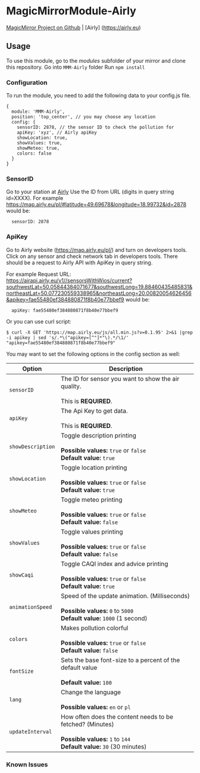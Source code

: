 # MagicMirrorModule-Airly

[MagicMirror Project on Github](https://github.com/MichMich/MagicMirror) | [Airly] (https://airly.eu)

## Usage 

To use this module, go to the *modules* subfolder of your mirror and clone this repository.
Go into `MMM-Airly` folder
Run `npm install`

### Configuration

To run the module, you need to add the following data to your config.js file.

```
{
  module: 'MMM-Airly',
  position: 'top_center', // you may choose any location
  config: {
    sensorID: 2878, // the sensor ID to check the pollution for
    apiKey: 'xyz', // Airly apiKey
    showLocation: true,
    showValues: true,
    showMeteo: true,
    colors: false
  }
}
```
### SensorID
Go to your station at [Airly](https://map.airly.eu/pl/)
Use the ID from URL (digits in query string id=XXXX).
For example https://map.airly.eu/pl/#latitude=49.69678&longitude=18.99732&id=2878 would be:
```
  sensorID: 2878
```

### ApiKey
Go to Airly website (https://map.airly.eu/pl/) and turn on developers tools.
Click on any sensor and check network tab in developers tools.
There should be a request to Airly API with ApiKey in query string.

For example Request URL: https://airapi.airly.eu/v1//sensorsWithWios/current?southwestLat=50.05844384071677&southwestLong=19.88460435485831&northeastLat=50.077230559338965&northeastLong=20.00820054626456&apikey=fae55480ef384880871f8b40e77bbef9 would be:
```
  apiKey: fae55480ef384880871f8b40e77bbef9
```
Or you can use curl script:
```
$ curl -X GET 'https://map.airly.eu/js/all.min.js?v=0.1.95' 2>&1 |grep -i apikey | sed 's/.*\("apikey=[^"]*"\).*/\1/'
"apikey=fae55480ef384880871f8b40e77bbef9"
```

You may want to set the following options in the config section as well:

| Option |  Description | 
|---|---|
| `sensorID` | The ID for sensor you want to show the air quality.<br><br>This is **REQUIRED**. | 
| `apiKey` | The Api Key to get data.<br><br>This is **REQUIRED**. | 
| `showDescription` | Toggle description printing<br><br>**Possible values:** `true` or `false`<br>**Default value:** `true` |
| `showLocation` | Toggle location printing<br><br>**Possible values:** `true` or `false`<br>**Default value:** `true` |
| `showMeteo` | Toggle meteo printing<br><br>**Possible values:** `true` or `false`<br>**Default value:** `false` |
| `showValues` | Toggle values printing<br><br>**Possible values:** `true` or `false`<br>**Default value:** `false` | 
| `showCaqi` | Toggle CAQI index and advice printing<br><br>**Possible values:** `true` or `false`<br>**Default value:** `true` | 
| `animationSpeed` | Speed of the update animation. (Milliseconds)<br><br>**Possible values:** `0` to `5000`<br>**Default value:** `1000` (1 second) | 
| `colors` | Makes pollution colorful<br><br>**Possible values:** `true` or `false`<br>**Default value:** `false` | 
| `fontSize` | Sets the base font-size to a percent of the default value<br><br>**Default value:** `100` | 
| `lang` | Change the language<br><br>**Possible values:** `en` or `pl` | 
| `updateInterval` | How often does the content needs to be fetched? (Minutes)<br><br>**Possible values:** `1` to `144`<br>**Default value:** `30` (30 minutes) | 

### Known Issues
